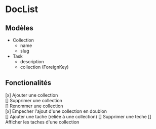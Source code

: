 # DocList

## Modèles 

- Collection
  - name
  - slug
- Task
  - description
  - collection (ForeignKey)
 


## Fonctionalités
[x] Ajouter une collection  
[] Supprimer une collection  
[] Renommer une collection  
[x] Empecher l'ajout d'une collection en doublon  
[] Ajouter une tache (reliée à une collection)
[] Supprimer une teche
[] Afficher les taches d'une collection